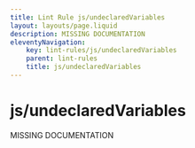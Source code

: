 ```yaml
---
title: Lint Rule js/undeclaredVariables
layout: layouts/page.liquid
description: MISSING DOCUMENTATION
eleventyNavigation:
	key: lint-rules/js/undeclaredVariables
	parent: lint-rules
	title: js/undeclaredVariables
---
```


# js/undeclaredVariables

MISSING DOCUMENTATION

